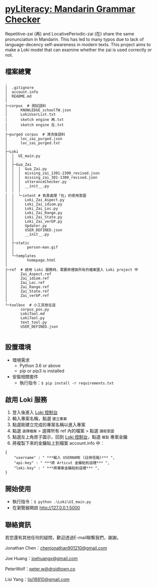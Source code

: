 # [pyLiteracy: Mandarin Grammar Checker](https://github.com/Chenct-jonathan/pyLiteracy)

Repetitive-zai (再) and LocativePeriodic-zai (在) share the same pronunciation in Mandarin. This has led to many typos due to lack of language-decency self-awareness in modern texts. This project aims to make a Loki model that can examine whether the zai is used correctly or not.


檔案總覽
-------------
```
.
│  .gitignore
│  account.info
│  README.md
│
├─corpus  # 測試語料
│      KNOWLEDGE_schoolTW.json
│      LokiUserList.txt
│      sketch engine 再.txt
│      sketch engine 在.txt
│
├─purged corpus  # 清洗後語料
│      loc_zai_purged.json
│      loc_zai_purged.txt
│
├─Loki 
│  │  UI_main.py
│  │  
│  ├─Gua_Zai
│  │  │  Gua_Zai.py
│  │  │  missing_zai_1301-2300_revised.json
│  │  │  missing_zai_301-1300_revised.json
│  │  │  utteranceChecker.py
│  │  │  __init__.py
│  │  │
│  │  └─intent # 負責處理「在」的使用意圖
│  │     Loki_Zai_Aspect.py
│  │     Loki_Zai_idiom.py
│  │     Loki_Zai_Loc.py
│  │     Loki_Zai_Range.py
│  │     Loki_Zai_State.py
│  │     Loki_Zai_verbP.py
│  │     Updater.py
│  │     USER_DEFINED.json
│  │     __init__.py
│  │          
│  ├─static
│  │      person-man.gif
│  │
│  └─templates
│         homepage.html
│
├─ref  # 啟用 Loki 服務時，需要將裡面所有的檔案匯入 Loki project 中
│      Zai_Aspect.ref
│      Zai_idiom.ref
│      Zai_Loc.ref
│      Zai_Range.ref
│      Zai_State.ref
│      Zai_verbP.ref
│
└─toolbox  # 小工具放在這
       corpus_pos.py
       LokiTool.md
       LokiTool.py
       text_tool.py
       USER_DEFINED.json
     
```

設置環境
-------------
- 環境需求
    - Python 3.6 or above
    - pip or pip3 is installed
- 安裝相關套件
    - 執行指令：`$ pip install -r requirements.txt`

啟用 Loki 服務
-------------
1. 登入後進入 [Loki 控制台](https://api.droidtown.co/loki/)
2. 輸入專案名稱，點選 `建立專案`
3. 點選剛建立完成的專案名稱以進入專案
4. 點選 `選擇檔案` > 選擇所有 ref 內的檔案 > 點選 `讀取意圖`
5. 點選左上角房子圖示，回到 [Loki 控制台](https://api.droidtown.co/loki/)，點選 `複製` 專案金鑰
6. 將複製下來的金鑰貼上到檔案 account.info 中：
```
{
    "username" : " ***輸入 USERNAME (註冊信箱)*** ",
    "api-key" : " ***將 Articut 金鑰貼到這裡*** ",
    "loki-key" : " ***將專案金鑰貼到這裡*** ",
}
```

開始使用
-------------
- 執行指令：`$ python .\Loki\UI_main.py`
- 在瀏覽器開啟 http://127.0.0.1:5000


聯絡資訊
-------------
若您還有其他任何的疑問，歡迎透過E-mail聯繫我們，謝謝。 

Jonathan Chen：[chenjonathan901210@gmail.com](mailto:chenjonathan901210@gmail.com)

Joe Huang：[joehuangx@gmail.com](mailto:joehuangx@gmail.com)      

PeterWolf：[peter.w@droidtown.co](mailto:peter.w@droidtown.co)

Lisi Yang：[lisi16810@gmail.com](mailto:lisi16810@gmail.com)
